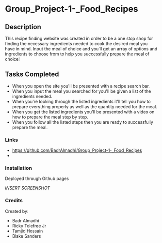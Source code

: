 # Group_Project-1-_Food_Recipes

## Description 
This recipe finding website was created in order to be a one stop shop for finding the necessary ingredients needed to cook the desired meal you have in mind. Input the meal of choice and you'll get an array of options and ingredients to choose from to help you successfully prepare the meal of choice! 

## Tasks Completed 
* When you open the site you'll be presented with a recipe search bar.
* When you input the meal you searched for you'll be given a list of the ingredients needed.
* When you're looking through the listed ingredients it'll tell you how to prepare everything properly as well as the quantity needed for the meal.
* When you get the listed ingredients you'll be presented with a video on how to prepare the meal step by step.
* When you follow all the listed steps then you are ready to successfully prepare the meal.

### Links 
* https://github.com/BadrAlmadhi/Group_Project-1-_Food_Recipes
* 

### Installation 
Deployed through Github pages 

*INSERT SCREENSHOT*

### Credits 
Created by:
* Badr Almadhi 
* Ricky Tolefree Jr 
* Tamjid Hossain 
* Blake Sanders 



